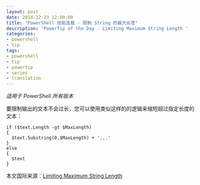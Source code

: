 ```yaml
---
layout: post
date: 2014-12-23 12:00:00
title: "PowerShell 技能连载 - 限制 String 的最大长度"
description: 'PowerTip of the Day - Limiting Maximum String Length '
categories:
- powershell
- tip
tags:
- powershell
- tip
- powertip
- series
- translation
---
```

_适用于 PowerShell 所有版本_

要限制输出的文本不会过长，您可以使用类似这样的的逻辑来缩短超过指定长度的文本：

    if ($text.Length -gt $MaxLength)
    {
      $text.Substring(0,$MaxLength) + '...'
    }
    else
    {
      $text
    }

<!--more-->
本文国际来源：[Limiting Maximum String Length ](http://community.idera.com/powershell/powertips/b/tips/posts/limiting-maximum-string-length)
